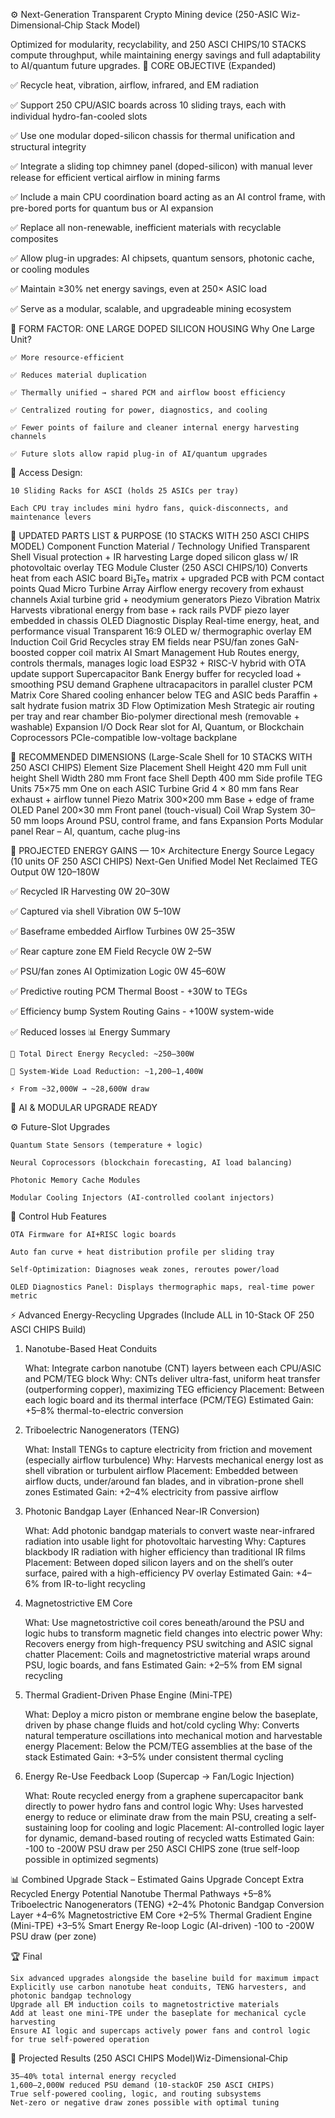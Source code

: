 ⚙️ Next-Generation Transparent Crypto Mining device (250-ASIC Wiz-Dimensional‑Chip Stack Model)

Optimized for modularity, recyclability, and 250 ASCI CHIPS/10 STACKS compute throughput, 
while maintaining energy savings and full adaptability to AI/quantum future upgrades.
🔧 CORE OBJECTIVE (Expanded)



✅ Recycle heat, vibration, airflow, infrared, and EM radiation

✅ Support 250 CPU/ASIC boards across 10 sliding trays, each with individual hydro-fan-cooled slots

✅ Use one modular doped-silicon chassis for thermal unification and structural integrity

✅ Integrate a sliding top chimney panel (doped-silicon) with manual lever release for efficient vertical airflow in mining farms

✅ Include a main CPU coordination board acting as an AI control frame, with pre-bored ports for quantum bus or AI expansion

✅ Replace all non-renewable, inefficient materials with recyclable composites

✅ Allow plug-in upgrades: AI chipsets, quantum sensors, photonic cache, or cooling modules

✅ Maintain ≥30% net energy savings, even at 250× ASIC load

✅ Serve as a modular, scalable, and upgradeable mining ecosystem

🧱 FORM FACTOR: ONE LARGE DOPED SILICON HOUSING
Why One Large Unit?

    ✅ More resource-efficient
    
    ✅ Reduces material duplication
    
    ✅ Thermally unified → shared PCM and airflow boost efficiency
    
    ✅ Centralized routing for power, diagnostics, and cooling
    
    ✅ Fewer points of failure and cleaner internal energy harvesting channels
    
    ✅ Future slots allow rapid plug-in of AI/quantum upgrades

🔄 Access Design:

    10 Sliding Racks for ASCI (holds 25 ASICs per tray)

    Each CPU tray includes mini hydro fans, quick-disconnects, and maintenance levers

🔩 UPDATED PARTS LIST & PURPOSE (10 STACKS WITH 250 ASCI CHIPS MODEL)
Component	Function	Material / Technology
Unified Transparent Shell	Visual protection + IR harvesting	Large doped silicon glass w/ IR photovoltaic overlay
TEG Module Cluster (250 ASCI CHIPS/10)	Converts heat from each ASIC board	Bi₂Te₃ matrix + upgraded PCB with PCM contact points
Quad Micro Turbine Array	Airflow energy recovery from exhaust channels	Axial turbine grid + neodymium generators
Piezo Vibration Matrix	Harvests vibrational energy from base + rack rails	PVDF piezo layer embedded in chassis
OLED Diagnostic Display	Real-time energy, heat, and performance visual	Transparent 16:9 OLED w/ thermographic overlay
EM Induction Coil Grid	Recycles stray EM fields near PSU/fan zones	GaN-boosted copper coil matrix
AI Smart Management Hub	Routes energy, controls thermals, manages logic load	ESP32 + RISC-V hybrid with OTA update support
Supercapacitor Bank	Energy buffer for recycled load + smoothing PSU demand	Graphene ultracapacitors in parallel cluster
PCM Matrix Core	Shared cooling enhancer below TEG and ASIC beds	Paraffin + salt hydrate fusion matrix
3D Flow Optimization Mesh	Strategic air routing per tray and rear chamber	Bio-polymer directional mesh (removable + washable)
Expansion I/O Dock	Rear slot for AI, Quantum, or Blockchain Coprocessors	PCIe-compatible low-voltage backplane

📐 RECOMMENDED DIMENSIONS (Large-Scale Shell for 10 STACKS WITH 250 ASCI CHIPS)
Element	Size	Placement
Shell Height	420 mm	Full unit height
Shell Width	280 mm	Front face
Shell Depth	400 mm	Side profile
TEG Units	75×75 mm	One on each ASIC
Turbine Grid	4 × 80 mm fans	Rear exhaust + airflow tunnel
Piezo Matrix	300×200 mm	Base + edge of frame
OLED Panel	200×30 mm	Front panel (touch-visual)
Coil Wrap System	30–50 mm loops	Around PSU, control frame, and fans
Expansion Ports	Modular panel	Rear – AI, quantum, cache plug-ins

🔋 PROJECTED ENERGY GAINS — 10× Architecture
Energy Source	Legacy (10 units OF 250 ASCI CHIPS)	Next-Gen Unified Model	Net Reclaimed
TEG Output	0W	120–180W	

✅ Recycled
IR Harvesting	0W	20–30W	

✅ Captured via shell
Vibration	0W	5–10W	

✅ Baseframe embedded
Airflow Turbines	0W	25–35W	

✅ Rear capture zone
EM Field Recycle	0W	2–5W	

✅ PSU/fan zones
AI Optimization Logic	0W	45–60W	

✅ Predictive routing
PCM Thermal Boost	-	+30W to TEGs	

✅ Efficiency bump
System Routing Gains	-	+100W system-wide	

✅ Reduced losses
📊 Energy Summary

    🔁 Total Direct Energy Recycled: ~250–300W

    🧠 System-Wide Load Reduction: ~1,200–1,400W

    ⚡ From ~32,000W → ~28,600W draw

    
🧠 AI & MODULAR UPGRADE READY

⚙️ Future-Slot Upgrades

    Quantum State Sensors (temperature + logic)

    Neural Coprocessors (blockchain forecasting, AI load balancing)

    Photonic Memory Cache Modules

    Modular Cooling Injectors (AI-controlled coolant injectors)

🔧 Control Hub Features

    OTA Firmware for AI+RISC logic boards

    Auto fan curve + heat distribution profile per sliding tray

    Self-Optimization: Diagnoses weak zones, reroutes power/load

    OLED Diagnostics Panel: Displays thermographic maps, real-time power metric


⚡ Advanced Energy-Recycling Upgrades (Include ALL in 10-Stack OF 250 ASCI CHIPS Build)
1. Nanotube-Based Heat Conduits

    What: Integrate carbon nanotube (CNT) layers between each CPU/ASIC and PCM/TEG block
    Why: CNTs deliver ultra-fast, uniform heat transfer (outperforming copper), maximizing TEG efficiency
    Placement: Between each logic board and its thermal interface (PCM/TEG)
    Estimated Gain: +5–8% thermal-to-electric conversion

2. Triboelectric Nanogenerators (TENG)

    What: Install TENGs to capture electricity from friction and movement (especially airflow turbulence)
    Why: Harvests mechanical energy lost as shell vibration or turbulent airflow
    Placement: Embedded between airflow ducts, under/around fan blades, and in vibration-prone shell zones
    Estimated Gain: +2–4% electricity from passive airflow

3. Photonic Bandgap Layer (Enhanced Near-IR Conversion)

    What: Add photonic bandgap materials to convert waste near-infrared radiation into usable light for photovoltaic harvesting
    Why: Captures blackbody IR radiation with higher efficiency than traditional IR films
    Placement: Between doped silicon layers and on the shell’s outer surface, paired with a high-efficiency PV overlay
    Estimated Gain: +4–6% from IR-to-light recycling

4. Magnetostrictive EM Core

    What: Use magnetostrictive coil cores beneath/around the PSU and logic hubs to transform magnetic field changes into electric power
    Why: Recovers energy from high-frequency PSU switching and ASIC signal chatter
    Placement: Coils and magnetostrictive material wraps around PSU, logic boards, and fans
    Estimated Gain: +2–5% from EM signal recycling

5. Thermal Gradient-Driven Phase Engine (Mini-TPE)

    What: Deploy a micro piston or membrane engine below the baseplate, driven by phase change fluids and hot/cold cycling
    Why: Converts natural temperature oscillations into mechanical motion and harvestable energy
    Placement: Below the PCM/TEG assemblies at the base of the stack
    Estimated Gain: +3–5% under consistent thermal cycling

6. Energy Re-Use Feedback Loop (Supercap → Fan/Logic Injection)

    What: Route recycled energy from a graphene supercapacitor bank directly to power hydro fans and control logic
    Why: Uses harvested energy to reduce or eliminate draw from the main PSU, creating a self-sustaining loop for cooling and logic
    Placement: AI-controlled logic layer for dynamic, demand-based routing of recycled watts
    Estimated Gain: -100 to -200W PSU draw per 250 ASCI CHIPS zone (true self-loop possible in optimized segments)

📊 Combined Upgrade Stack – Estimated Gains
Upgrade Concept	Extra Recycled Energy Potential
Nanotube Thermal Pathways	+5–8%
Triboelectric Nanogenerators (TENG)	+2–4%
Photonic Bandgap Conversion Layer	+4–6%
Magnetostrictive EM Core	+2–5%
Thermal Gradient Engine (Mini-TPE)	+3–5%
Smart Energy Re-loop Logic (AI-driven)	-100 to -200W PSU draw (per zone)

🏆 Final 

    Six advanced upgrades alongside the baseline build for maximum impact
    Explicitly use carbon nanotube heat conduits, TENG harvesters, and photonic bandgap technology
    Upgrade all EM induction coils to magnetostrictive materials
    Add at least one mini-TPE under the baseplate for mechanical cycle harvesting
    Ensure AI logic and supercaps actively power fans and control logic for true self-powered operation

🚀 Projected Results (250 ASCI CHIPS Model)Wiz-Dimensional‑Chip

    35–40% total internal energy recycled
    1,600–2,000W reduced PSU demand (10-stackOF 250 ASCI CHIPS)
    True self-powered cooling, logic, and routing subsystems
    Net-zero or negative draw zones possible with optimal tuning

